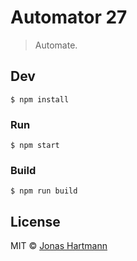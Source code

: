 # Automator 27

> Automate.


## Dev

```
$ npm install
```

### Run

```
$ npm start
```

### Build

```
$ npm run build
```


## License

MIT © [Jonas Hartmann](http://jonashartmann.github.io)
